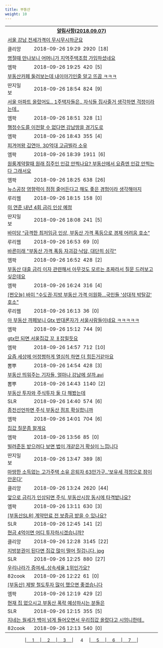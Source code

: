 ```yaml
---
title: 부동산
weight: 10
---
```



<table>
<tr class='notice'><td colspan='2'><a href='http://latent.club/notice/'><center><b>알림사항(2018.09.07)</b></center></a></td></tr>
<tr class='title_link'><td colspan="2"><a href="https://www.clien.net/service/board/park/12634627">서울 강남 전세가격이 무시무시하군요</a></td></tr>
<tr class='title_info'><td width='55px' class=clien>클리앙</td><td>&nbsp;&nbsp;&nbsp;2018-09-26 19:29&nbsp;&nbsp;<span class="view">2920</span>&nbsp;&nbsp;<span class="reply">[18]</span></td></tr>
<tr class='title_link'><td colspan="2"><a href="http://mlbpark.donga.com/mp/b.php?id=201809260023504399&p=1&b=bullpen&m=view&select=sct&site=donga.com">명절때 만나보니 어머니가 지역주택조합 가입하셨네요</a></td></tr>
<tr class='title_info'><td width='55px' class=mlb>엠팍</td><td>&nbsp;&nbsp;&nbsp;2018-09-26 19:25&nbsp;&nbsp;<span class="view">420</span>&nbsp;&nbsp;<span class="reply">[5]</span></td></tr>
<tr class='title_link'><td colspan="2"><a href="http://www.ddanzi.com/index.php?m=1&document_srl=531806018">부동산카페 둘러보는데 내이야기인줄 알고 뜨끔 ㅋㅋㅋ  </a></td></tr>
<tr class='title_info'><td width='55px' class=ddan>딴지일보</td><td>&nbsp;&nbsp;&nbsp;2018-09-26 18:54&nbsp;&nbsp;<span class="view">824</span>&nbsp;&nbsp;<span class="reply">[9]</span></td></tr>
<tr class='title_link'><td colspan="2"><a href="http://mlbpark.donga.com/mp/b.php?id=201809260023503439&p=1&b=bullpen&m=view&select=sct&site=donga.com">서울 아파트 올랐어도.. 1주택자들은.. 자식들 집사줄거 생각하면 걱정이라는데..</a></td></tr>
<tr class='title_info'><td width='55px' class=mlb>엠팍</td><td>&nbsp;&nbsp;&nbsp;2018-09-26 18:51&nbsp;&nbsp;<span class="view">328</span>&nbsp;&nbsp;<span class="reply">[1]</span></td></tr>
<tr class='title_link'><td colspan="2"><a href="http://mlbpark.donga.com/mp/b.php?id=201809260023503232&p=1&b=bullpen&m=view&select=sct&site=donga.com">행정수도를 이전할 수 없다면 강남땅을 경기도로</a></td></tr>
<tr class='title_info'><td width='55px' class=mlb>엠팍</td><td>&nbsp;&nbsp;&nbsp;2018-09-26 18:43&nbsp;&nbsp;<span class="view">355</span>&nbsp;&nbsp;<span class="reply">[4]</span></td></tr>
<tr class='title_link'><td colspan="2"><a href="http://mlbpark.donga.com/mp/b.php?id=201809260023503136&p=1&b=bullpen&m=view&select=sct&site=donga.com">피겨여왕 김연아, 30억대 고급빌라 소유</a></td></tr>
<tr class='title_info'><td width='55px' class=mlb>엠팍</td><td>&nbsp;&nbsp;&nbsp;2018-09-26 18:39&nbsp;&nbsp;<span class="view">1911</span>&nbsp;&nbsp;<span class="reply">[6]</span></td></tr>
<tr class='title_link'><td colspan="2"><a href="http://mlbpark.donga.com/mp/b.php?id=201809260023502785&p=1&b=bullpen&m=view&select=sct&site=donga.com">원룸계약할때 원래 집주인 인감 안찍나요? 부동산에서 요즘엔 인감 안찍는다 그래서요</a></td></tr>
<tr class='title_info'><td width='55px' class=mlb>엠팍</td><td>&nbsp;&nbsp;&nbsp;2018-09-26 18:25&nbsp;&nbsp;<span class="view">638</span>&nbsp;&nbsp;<span class="reply">[26]</span></td></tr>
<tr class='title_link'><td colspan="2"><a href="http://m.ruliweb.com/community/board/300148/read/32547780">뉴스공장 영향력이 점점 줄어든다고 해도 좋은 경험이라 생각해야지</a></td></tr>
<tr class='title_info'><td width='55px' class=ruli>루리웹</td><td>&nbsp;&nbsp;&nbsp;2018-09-26 18:15&nbsp;&nbsp;<span class="view">158</span>&nbsp;&nbsp;<span class="reply">[0]</span></td></tr>
<tr class='title_link'><td colspan="2"><a href="http://www.ddanzi.com/index.php?m=1&document_srl=531801231">미 연준 내년 4회 금리 인상 예정 </a></td></tr>
<tr class='title_info'><td width='55px' class=ddan>딴지일보</td><td>&nbsp;&nbsp;&nbsp;2018-09-26 18:08&nbsp;&nbsp;<span class="view">241</span>&nbsp;&nbsp;<span class="reply">[5]</span></td></tr>
<tr class='title_link'><td colspan="2"><a href="http://m.ruliweb.com/community/board/300148/read/32547618">바미당 “급격한 최저임금 인상, 부동산 가격 폭등으로 경제 어려움 호소”</a></td></tr>
<tr class='title_info'><td width='55px' class=ruli>루리웹</td><td>&nbsp;&nbsp;&nbsp;2018-09-26 16:53&nbsp;&nbsp;<span class="view">69</span>&nbsp;&nbsp;<span class="reply">[0]</span></td></tr>
<tr class='title_link'><td colspan="2"><a href="http://mlbpark.donga.com/mp/b.php?id=201809260023498573&p=1&b=bullpen&m=view&select=sct&site=donga.com">바른미래 "부동산 가격 폭등 자괴감·낙담, 대단히 심각"</a></td></tr>
<tr class='title_info'><td width='55px' class=mlb>엠팍</td><td>&nbsp;&nbsp;&nbsp;2018-09-26 16:52&nbsp;&nbsp;<span class="view">428</span>&nbsp;&nbsp;<span class="reply">[2]</span></td></tr>
<tr class='title_link'><td colspan="2"><a href="http://mlbpark.donga.com/mp/b.php?id=201809260023496509&p=1&b=bullpen&m=view&select=sct&site=donga.com">부동산 대출 금리 이자 관련해서 아무것도 모르는 초짜라서 질문 드려보고 싶은데요</a></td></tr>
<tr class='title_info'><td width='55px' class=mlb>엠팍</td><td>&nbsp;&nbsp;&nbsp;2018-09-26 16:24&nbsp;&nbsp;<span class="view">316</span>&nbsp;&nbsp;<span class="reply">[4]</span></td></tr>
<tr class='title_link'><td colspan="2"><a href="http://m.ruliweb.com/community/board/300148/read/32547553">[쩐오늘] 바미 "수도권·지방 부동산 가격 이원화…국민들 '상대적 박탈감' 호소"</a></td></tr>
<tr class='title_info'><td width='55px' class=ruli>루리웹</td><td>&nbsp;&nbsp;&nbsp;2018-09-26 16:13&nbsp;&nbsp;<span class="view">36</span>&nbsp;&nbsp;<span class="reply">[0]</span></td></tr>
<tr class='title_link'><td colspan="2"><a href="http://mlbpark.donga.com/mp/b.php?id=201809260023491763&p=1&b=bullpen&m=view&select=sct&site=donga.com">아 부동산 까페보니 Gtx 반대론자가 서울사람들이네요 ㅋㅋㅋㅋㅋ</a></td></tr>
<tr class='title_info'><td width='55px' class=mlb>엠팍</td><td>&nbsp;&nbsp;&nbsp;2018-09-26 15:12&nbsp;&nbsp;<span class="view">744</span>&nbsp;&nbsp;<span class="reply">[9]</span></td></tr>
<tr class='title_link'><td colspan="2"><a href="http://mlbpark.donga.com/mp/b.php?id=201809260023490836&p=1&b=bullpen&m=view&select=sct&site=donga.com">gtx만 되면 서울집값 꼬 ㅐ잡힐듯요</a></td></tr>
<tr class='title_info'><td width='55px' class=mlb>엠팍</td><td>&nbsp;&nbsp;&nbsp;2018-09-26 14:57&nbsp;&nbsp;<span class="view">712</span>&nbsp;&nbsp;<span class="reply">[10]</span></td></tr>
<tr class='title_link'><td colspan="2"><a href="http://m.ppomppu.co.kr/new/bbs_view.php?id=freeboard&no=6066263&page=1"> 요즘 세상에 어정쩡하게 열심히 하면 더 힘든거같아요</a></td></tr>
<tr class='title_info'><td width='55px' class=ppom>뽐뿌</td><td>&nbsp;&nbsp;&nbsp;2018-09-26 14:54&nbsp;&nbsp;<span class="view">428</span>&nbsp;&nbsp;<span class="reply">[3]</span></td></tr>
<tr class='title_link'><td colspan="2"><a href="http://m.ppomppu.co.kr/new/bbs_view.php?id=freeboard&no=6066248&page=1"> 부동산 띄워주는 기자들, 얼마나 강남에 살까.avi</a></td></tr>
<tr class='title_info'><td width='55px' class=ppom>뽐뿌</td><td>&nbsp;&nbsp;&nbsp;2018-09-26 14:43&nbsp;&nbsp;<span class="view">1140</span>&nbsp;&nbsp;<span class="reply">[2]</span></td></tr>
<tr class='title_link'><td colspan="2"><a href="http://www.slrclub.com/bbs/vx2.php?id=free&no=36635606">부동산 투자와 주식투자 둘 다 해봤는데</a></td></tr>
<tr class='title_info'><td width='55px' class=slr>SLR</td><td>&nbsp;&nbsp;&nbsp;2018-09-26 14:40&nbsp;&nbsp;<span class="view">574</span>&nbsp;&nbsp;<span class="reply">[6]</span></td></tr>
<tr class='title_link'><td colspan="2"><a href="http://mlbpark.donga.com/mp/b.php?id=201809260023487245&p=1&b=bullpen&m=view&select=sct&site=donga.com">종전선언하면 주식 부동산 점프 확실합니까</a></td></tr>
<tr class='title_info'><td width='55px' class=mlb>엠팍</td><td>&nbsp;&nbsp;&nbsp;2018-09-26 14:01&nbsp;&nbsp;<span class="view">704</span>&nbsp;&nbsp;<span class="reply">[6]</span></td></tr>
<tr class='title_link'><td colspan="2"><a href="http://mlbpark.donga.com/mp/b.php?id=201809260023487053&p=1&b=bullpen&m=view&select=sct&site=donga.com">집값 질문좀 할게요</a></td></tr>
<tr class='title_info'><td width='55px' class=mlb>엠팍</td><td>&nbsp;&nbsp;&nbsp;2018-09-26 13:56&nbsp;&nbsp;<span class="view">85</span>&nbsp;&nbsp;<span class="reply">[0]</span></td></tr>
<tr class='title_link'><td colspan="2"><a href="http://www.ddanzi.com/index.php?m=1&document_srl=531766255">빌려준돈 받으려다 보면 법이 개같은거 확실이 느낍니다 </a></td></tr>
<tr class='title_info'><td width='55px' class=ddan>딴지일보</td><td>&nbsp;&nbsp;&nbsp;2018-09-26 13:47&nbsp;&nbsp;<span class="view">389</span>&nbsp;&nbsp;<span class="reply">[8]</span></td></tr>
<tr class='title_link'><td colspan="2"><a href="https://www.clien.net/service/board/park/12633499">마땅한 소득없는 고가주택 소유 은퇴자 63만가구..'보유세 걱정으로 잠이 안온다'</a></td></tr>
<tr class='title_info'><td width='55px' class=clien>클리앙</td><td>&nbsp;&nbsp;&nbsp;2018-09-26 13:24&nbsp;&nbsp;<span class="view">2620</span>&nbsp;&nbsp;<span class="reply">[44]</span></td></tr>
<tr class='title_link'><td colspan="2"><a href="http://mlbpark.donga.com/mp/b.php?id=201809260023485553&p=1&b=bullpen&m=view&select=sct&site=donga.com">앞으로 금리가 인상되면 주식, 부동산시장 동시에 타격받나요?</a></td></tr>
<tr class='title_info'><td width='55px' class=mlb>엠팍</td><td>&nbsp;&nbsp;&nbsp;2018-09-26 13:11&nbsp;&nbsp;<span class="view">630</span>&nbsp;&nbsp;<span class="reply">[3]</span></td></tr>
<tr class='title_link'><td colspan="2"><a href="http://www.slrclub.com/bbs/vx2.php?id=free&no=36635419">[부동산SLR] 계약만료 전 보증금 받을 수 있나요?</a></td></tr>
<tr class='title_info'><td width='55px' class=slr>SLR</td><td>&nbsp;&nbsp;&nbsp;2018-09-26 12:45&nbsp;&nbsp;<span class="view">141</span>&nbsp;&nbsp;<span class="reply">[2]</span></td></tr>
<tr class='title_link'><td colspan="2"><a href="https://www.clien.net/service/board/park/12633330">현금 4억이면 어디 투자하시겠습니까?</a></td></tr>
<tr class='title_info'><td width='55px' class=clien>클리앙</td><td>&nbsp;&nbsp;&nbsp;2018-09-26 12:28&nbsp;&nbsp;<span class="view">3145</span>&nbsp;&nbsp;<span class="reply">[22]</span></td></tr>
<tr class='title_link'><td colspan="2"><a href="http://www.slrclub.com/bbs/vx2.php?id=free&no=36635383">지방분권이 된다면 집값 많이 떨어 질겁니다. jpg</a></td></tr>
<tr class='title_info'><td width='55px' class=slr>SLR</td><td>&nbsp;&nbsp;&nbsp;2018-09-26 12:25&nbsp;&nbsp;<span class="view">880</span>&nbsp;&nbsp;<span class="reply">[27]</span></td></tr>
<tr class='title_link'><td colspan="2"><a href="http://www.82cook.com/entiz/read.php?bn=15&num=2642364">우리나라가 증여세..상속세율 1위인가요?</a></td></tr>
<tr class='title_info'><td width='55px' class=cook>82cook</td><td>&nbsp;&nbsp;&nbsp;2018-09-26 12:22&nbsp;&nbsp;<span class="view">61</span>&nbsp;&nbsp;<span class="reply">[0]</span></td></tr>
<tr class='title_link'><td colspan="2"><a href="http://mlbpark.donga.com/mp/b.php?id=201809260023484128&p=1&b=bullpen&m=view&select=sct&site=donga.com">[부동산] 제발 철도투자 많이 했으면 좋겠습니다</a></td></tr>
<tr class='title_info'><td width='55px' class=mlb>엠팍</td><td>&nbsp;&nbsp;&nbsp;2018-09-26 12:19&nbsp;&nbsp;<span class="view">429</span>&nbsp;&nbsp;<span class="reply">[2]</span></td></tr>
<tr class='title_link'><td colspan="2"><a href="http://www.slrclub.com/bbs/vx2.php?id=free&no=36635367">현재 집 없으시고 부동산 폭락 예상하시는 분들은</a></td></tr>
<tr class='title_info'><td width='55px' class=slr>SLR</td><td>&nbsp;&nbsp;&nbsp;2018-09-26 12:15&nbsp;&nbsp;<span class="view">355</span>&nbsp;&nbsp;<span class="reply">[5]</span></td></tr>
<tr class='title_link'><td colspan="2"><a href="http://www.82cook.com/entiz/read.php?bn=15&num=2642361">지네는 월세가 백이 넘게 들어오면서 우리집값 올랐다고 시엄니한테..</a></td></tr>
<tr class='title_info'><td width='55px' class=cook>82cook</td><td>&nbsp;&nbsp;&nbsp;2018-09-26 12:13&nbsp;&nbsp;<span class="view">540</span>&nbsp;&nbsp;<span class="reply">[0]</span></td></tr>
</table><center><span class="foot_index"><td>|<a href="../">&nbsp;&nbsp;&nbsp;&nbsp;&nbsp;1&nbsp;&nbsp;&nbsp;&nbsp;&nbsp;</a></td><td>|<a href="../page2/">&nbsp;&nbsp;&nbsp;&nbsp;&nbsp;2&nbsp;&nbsp;&nbsp;&nbsp;&nbsp;</a></td><td>|<a href="../page3/">&nbsp;&nbsp;&nbsp;&nbsp;&nbsp;3&nbsp;&nbsp;&nbsp;&nbsp;&nbsp;</a></td><td>| &nbsp;&nbsp;&nbsp;&nbsp;&nbsp;4&nbsp;&nbsp;&nbsp;&nbsp;&nbsp;</a></td><td>|<a href="../page5/">&nbsp;&nbsp;&nbsp;&nbsp;&nbsp;5&nbsp;&nbsp;&nbsp;&nbsp;&nbsp;</a></td><td>|<a href="../page6/">&nbsp;&nbsp;&nbsp;&nbsp;&nbsp;6&nbsp;&nbsp;&nbsp;&nbsp;&nbsp;</a></td><td>|<a href="../page7/">&nbsp;&nbsp;&nbsp;&nbsp;&nbsp;7&nbsp;&nbsp;&nbsp;&nbsp;&nbsp;</a>|</td></tr></span></center>
